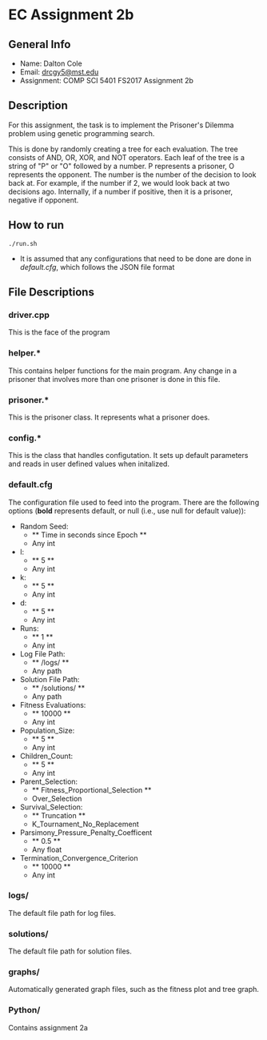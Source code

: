 # EC Assignment 2b

## General Info

* Name: Dalton Cole
* Email: drcgy5@mst.edu
* Assignment: COMP SCI 5401 FS2017 Assignment 2b

## Description

For this assignment, the task is to implement the Prisoner's Dilemma problem using genetic programming search.

This is done by randomly creating a tree for each evaluation. The tree consists of AND, OR, XOR, and NOT operators. Each leaf of the tree is a string of "P" or "O" followed by a number. P represents a prisoner, O represents the opponent. The number is the number of the decision to look back at. For example, if the number if 2, we would look back at two decisions ago. Internally, if a number if positive, then it is a prisoner, negative if opponent.

## How to run
```
./run.sh
```

* It is assumed that any configurations that need to be done are done in *default.cfg*, which follows the JSON file format

## File Descriptions

### driver.cpp

This is the face of the program

### helper.*

This contains helper functions for the main program. Any change in a prisoner that involves more than one prisoner is done in this file.

### prisoner.*

This is the prisoner class. It represents what a prisoner does.

### config.*

This is the class that handles configutation. It sets up default parameters and reads in user defined values when initalized.

### default.cfg

The configuration file used to feed into the program. There are the following options (**bold** represents default, or null (i.e., use null for default value)):
* Random Seed:
	* ** Time in seconds since Epoch **
	* Any int
* l:
	* ** 5 **
	* Any int
* k:
	* ** 5 **
	* Any int
* d:
	* ** 5 **
	* Any int
* Runs:
	* ** 1 **
	* Any int
* Log File Path:
	* ** /logs/<Random Seed> **
	* Any path
* Solution File Path:
	* ** /solutions/<Random Seed> **
	* Any path
* Fitness Evaluations:
	* ** 10000 **
	* Any int
* Population_Size:
	* ** 5 **
	* Any int
* Children_Count:
	* ** 5 **
	* Any int
* Parent_Selection:
	* ** Fitness_Proportional_Selection **
	* Over_Selection
* Survival_Selection:
	* ** Truncation **
	* K_Tournament_No_Replacement
* Parsimony_Pressure_Penalty_Coefficent
	* ** 0.5 **
	* Any float
* Termination_Convergence_Criterion
	* ** 10000 **
	* Any int

### logs/

The default file path for log files.

### solutions/

The default file path for solution files.

### graphs/

Automatically generated graph files, such as the fitness plot and tree graph.

### Python/

Contains assignment 2a